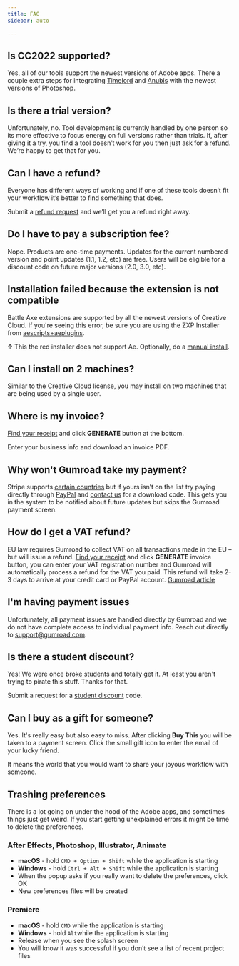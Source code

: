 ```yaml
---
title: FAQ
sidebar: auto

---
```


## Is CC2022 supported?

Yes, all of our tools support the newest versions of Adobe apps. There a couple extra steps for integrating [Timelord](./timelord/#extension-missing-in-photoshop) and [Anubis](./anubis/#extension-missing-in-photoshop) with the newest versions of Photoshop.

## Is there a trial version?

Unfortunately, no. Tool development is currently handled by one person so its more effective to focus energy on full versions rather than trials. If, after giving it a try, you find a tool doesn’t work for you then just ask for a [refund](./contact#refund). We’re happy to get that for you.

## Can I have a refund?

Everyone has different ways of working and if one of these tools doesn’t fit your workflow it’s better to find something that does. 

Submit a [refund request](./contact#refund) and we’ll get you a refund right away.

## Do I have to pay a subscription fee?

Nope. Products are one-time payments. Updates for the current numbered version and point updates (1.1, 1.2, etc) are free. Users will be eligible for a discount code on future major versions (2.0, 3.0, etc).


## Installation failed because the extension is not compatible


Battle Axe extensions are supported by all the newest versions of Creative Cloud. If you're seeing this error, be sure you are using the ZXP Installer from [aescripts+aeplugins](https://aescripts.com/learn/zxp-installer/). 

<Screenshot 
    url="/overlord/Install-failed.jpg" 
    alt="Install failed" 
    width="500px" 
    />
↑ This the red installer does not support Ae. Optionally, do a [manual install](./overlord/#installation).

## Can I install on 2 machines?

Similar to the Creative Cloud license, you may install on two machines that are being used by a single user.

## Where is my invoice?

[Find your receipt](http://license.battleaxe.co) and click **GENERATE** button at the bottom.

<Screenshot 
    url="/images/Generate-invoice.jpg" 
    alt="Gumroad generate invoice" 
    width="500px" outline />

Enter your business info and download an invoice PDF. 

## Why won't Gumroad take my payment?

Stripe supports [certain countries](https://stripe.com/global) but if yours isn’t on the list try paying directly through [PayPal](https://www.paypal.com/paypalme/battleaxedotco/45usd) and [contact us](./contact) for a download code. This gets you in the system to be notified about future updates but skips the Gumroad payment screen.

## How do I get a VAT refund?

EU law requires Gumroad to collect VAT on all transactions made in the EU –but will issue a refund. [Find your receipt](http://license.battleaxe.co) and click **GENERATE** invoice button, you can enter your VAT registration number and Gumroad will automatically process a refund for the VAT you paid. This refund will take 2-3 days to arrive at your credit card or PayPal account. [Gumroad article](https://customers.gumroad.com/receipts-and-refunds/i-need-a-vat-refund)

## I'm having payment issues

Unfortunately, all payment issues are handled directly by Gumroad and we do not have complete access to individual payment info. Reach out directly to [support@gumroad.com](mailto:support@gumroad.com).

## Is there a student discount?
Yes! We were once broke students and totally get it. At least you aren't trying to pirate this stuff. Thanks for that. 

Submit a request for a [student discount](./contact#student) code.

## Can I buy as a gift for someone?

Yes. It's really easy but also easy to miss. After clicking **Buy This** you will be taken to a payment screen. Click the small gift icon to enter the email of your lucky friend. 

<Screenshot 
    url="/images/Buy-as-gift.jpg" 
    alt="Gumroad buy as gift" 
    width="500px" outline />

It means the world that you would want to share your joyous workflow with someone. 

## Trashing preferences

There is a lot going on under the hood of the Adobe apps, and sometimes things just get weird. If you start getting unexplained errors it might be time to delete the preferences. 

### After Effects, Photoshop, Illustrator, Animate

- **macOS** - hold `CMD + Option + Shift` while the application is starting
- **Windows** - hold `Ctrl + Alt + Shift` while the application is starting
- When the popup asks if you really want to delete the preferences, click OK
- New preferences files will be created

### Premiere

- **macOS** - hold `CMD` while the application is starting
- **Windows** - hold `Alt`while the application is starting
- Release when you see the splash screen
- You will know it was successful if you don’t see a list of recent project files

